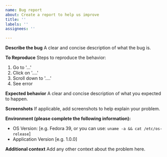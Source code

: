 ```yaml
---
name: Bug report
about: Create a report to help us improve
title: ''
labels: ''
assignees: ''

---
```


**Describe the bug**
A clear and concise description of what the bug is.

**To Reproduce**
Steps to reproduce the behavior:
1. Go to '...'
2. Click on '....'
3. Scroll down to '....'
4. See error

**Expected behavior**
A clear and concise description of what you expected to happen.

**Screenshots**
If applicable, add screenshots to help explain your problem.

**Environment (please complete the following information):**
 - OS Version: [e.g. Fedora 39, or you can use: `uname -a && cat /etc/os-release`]
 - Application Version [e.g. 1.0.0]

**Additional context**
Add any other context about the problem here.

